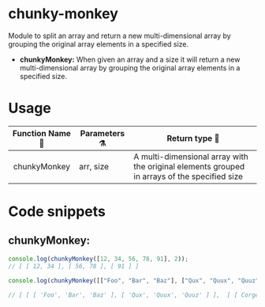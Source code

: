 # chunky-monkey
Module to split an array and return a new multi-dimensional array by grouping the original array elements in a specified size.

- **chunkyMonkey:** When given an array and a size it will return a new multi-dimensional array by grouping the original array elements in a specified size.

# Usage
|      Function Name 🤖      | Parameters ⚗           | Return type 🎁                                                         |
| :------------------------: | ---------------------- | ---------------------------------------------------------------------- |
|    chunkyMonkey   | arr, size               | A multi-dimensional array with the original elements grouped in arrays of the specified size  |


# Code snippets

## chunkyMonkey: 
```js 
console.log(chunkyMonkey([12, 34, 56, 78, 91], 2));
// [ [ 12, 34 ], [ 56, 78 ], [ 91 ] ]
```

```js 
console.log(chunkyMonkey([["Foo", "Bar", "Baz"], ["Qux", "Quux", "Quuz"], ["Corge", "Grault", "Garply"]], 2));

// [ [ [ 'Foo', 'Bar', 'Baz' ], [ 'Qux', 'Quux', 'Quuz' ] ],  [ [ Corge', 'Grault', 'Garply' ] ] ]
```
